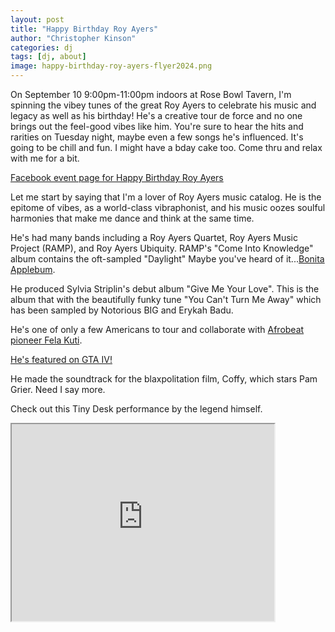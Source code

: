 ```yaml
---
layout: post
title: "Happy Birthday Roy Ayers"
author: "Christopher Kinson"
categories: dj
tags: [dj, about]
image: happy-birthday-roy-ayers-flyer2024.png
---
```


On September 10 9:00pm-11:00pm indoors at Rose Bowl Tavern, I'm spinning the vibey tunes of the great Roy Ayers to celebrate his music and legacy as well as his birthday! He's a creative tour de force and no one brings out the feel-good vibes like him. You're sure to hear the hits and rarities on Tuesday night, maybe even a few songs he's influenced. It's going to be chill and fun. I might have a bday cake too. Come thru and relax with me for a bit.

[Facebook event page for Happy Birthday Roy Ayers](https://fb.me/e/7wP3FthJA)

Let me start by saying that I'm a lover of Roy Ayers music catalog. He is the epitome of vibes, as a world-class vibraphonist, and his music oozes soulful harmonies that make me dance and think at the same time.

He's had many bands including a Roy Ayers Quartet, Roy Ayers Music Project (RAMP), and Roy Ayers Ubiquity. RAMP's "Come Into Knowledge" album contains the oft-sampled "Daylight" Maybe you've heard of it...[Bonita Applebum](https://www.thefader.com/2015/10/13/rap-year-book-bonita-applebum-shea).

He produced Sylvia Striplin's debut album "Give Me Your Love". This is the album that with the beautifully funky tune "You Can't Turn Me Away" which has been sampled by Notorious BIG and Erykah Badu.

He's one of only a few Americans to tour and collaborate with [Afrobeat pioneer Fela Kuti](https://afropop.org/articles/roy-ayers-and-fela-kutis-2000-blacks-got-to-be-free-an-invitation-to-imagine-a-better-world).

[He's featured on GTA IV!](https://youtu.be/WUNq2a5zroA?si=kr1sLJ3x9m5H7EM7)

He made the soundtrack for the blaxpolitation film, Coffy, which stars Pam Grier. Need I say more.

Check out this Tiny Desk performance by the legend himself.
<iframe width="420" height="315"
src="https://www.youtube.com/embed/watch?v=CghK8iVUHBs">
</iframe>
